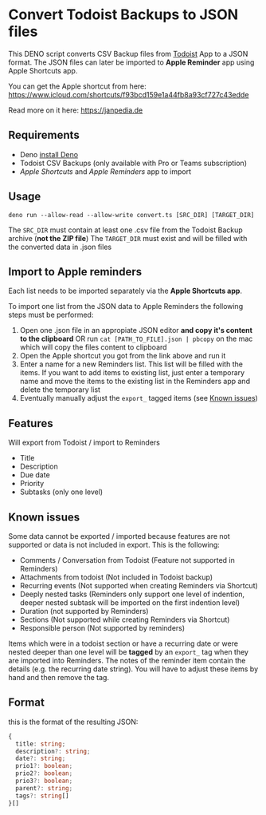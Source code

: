 # Convert Todoist Backups to JSON files

This DENO script converts CSV Backup files from [Todoist](https://todoist.com/) App to a JSON format.
The JSON files can later be imported to **Apple Reminder** app using Apple Shortcuts app.

You can get the Apple shortcut from here: https://www.icloud.com/shortcuts/f93bcd159e1a44fb8a93cf727c43edde

Read more on it here: https://janpedia.de

## Requirements
* Deno [install Deno](https://deno.com/)
* Todoist CSV Backups (only available with Pro or Teams subscription)
* *Apple Shortcuts* and *Apple Reminders* app to import

## Usage
```
deno run --allow-read --allow-write convert.ts [SRC_DIR] [TARGET_DIR]
```

The `SRC_DIR` must contain at least one .csv file from the Todoist Backup archive (**not the ZIP file**)
The `TARGET_DIR` must exist and will be filled with the converted data in .json files

## Import to Apple reminders
Each list needs to be imported separately via the **Apple Shortcuts app**.

To import one list from the JSON data to Apple Reminders the following steps must be performed:
1. Open one .json file in an appropiate JSON editor **and copy it's content to the clipboard** OR run `cat [PATH_TO_FILE].json | pbcopy` on the mac which will copy the files content to clipboard
1. Open the Apple shortcut you got from the link above and run it
1. Enter a name for a new Reminders list. This list will be filled with the items. If you want to add items to existing list, just enter a temporary name and move the items to the existing list in the Reminders app and delete the temporary list
1. Eventually manually adjust the `export_` tagged items (see [Known issues](#known-issues))

## Features
Will export from Todoist / import to Reminders
* Title
* Description
* Due date
* Priority
* Subtasks (only one level)

## Known issues
Some data cannot be exported / imported because features are not supported or data is not included in export. This is the following:
* Comments / Conversation from Todoist (Feature not supported in Reminders)
* Attachments from todoist (Not included in Todoist backup)
* Recurring events (Not supported when creating Reminders via Shortcut)
* Deeply nested tasks (Reminders only support one level of indention, deeper nested subtask will be imported on the first indention level)
* Duration (not supported by Reminders)
* Sections (Not supported while creating Reminders via Shortcut)
* Responsible person (Not supported by reminders)

Items which were in a todoist section or have a recurring date or were nested deeper than one level will be **tagged** by an `export_` tag when they are imported into Reminders. The notes of the reminder item contain the details (e.g. the recurring date string). You will have to adjust these items by hand and then remove the tag. 


## Format
this is the format of the resulting JSON:
```typescript
{
  title: string;
  description?: string;
  date?: string;
  prio1?: boolean;
  prio2?: boolean;
  prio3?: boolean;
  parent?: string;
  tags?: string[]
}[]
```